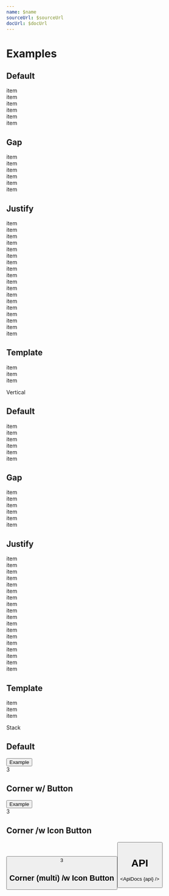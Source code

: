 ```yaml
---
name: $name
sourceUrl: $sourceUrl
docUrl: $docUrl
---
```


<script lang="ts">
  import { mdiFilterVariant } from '@mdi/js';

  import api from '$lib/components/Stack.svelte?raw&sveld';
  import ApiDocs from '$lib/components/ApiDocs.svelte';

	import Button from '$lib/components/Button.svelte';
	import Stack from '$lib/components/Stack.svelte';
	import Preview from '$lib/components/Preview.svelte';
	import SectionDivider from '$lib/components/SectionDivider.svelte';
</script>

# Examples

## Default

<Preview>
  <Stack horizontal>
    <div class="border">item</div>
    <div class="border">item</div>
    <div class="border">item</div>
    <div class="border">item</div>
    <div class="border">item</div>
    <div class="border">item</div>
  </Stack>
</Preview>

## Gap

<Preview>
  <Stack horizontal gap={8}>
    <div class="border">item</div>
    <div class="border">item</div>
    <div class="border">item</div>
    <div class="border">item</div>
    <div class="border">item</div>
    <div class="border">item</div>
  </Stack>
</Preview>

## Justify

<Preview>
  <Stack horizontal justify="start" gap={8}>
    <div class="border">item</div>
    <div class="border">item</div>
    <div class="border">item</div>
    <div class="border">item</div>
    <div class="border">item</div>
    <div class="border">item</div>
  </Stack>
</Preview>

<Preview>
  <Stack horizontal justify="center" gap={8}>
    <div class="border">item</div>
    <div class="border">item</div>
    <div class="border">item</div>
    <div class="border">item</div>
    <div class="border">item</div>
    <div class="border">item</div>
  </Stack>
</Preview>

<Preview>
  <Stack horizontal justify="end" gap={8}>
    <div class="border">item</div>
    <div class="border">item</div>
    <div class="border">item</div>
    <div class="border">item</div>
    <div class="border">item</div>
    <div class="border">item</div>
  </Stack>
</Preview>

## Template

<Preview>
  <Stack horizontal template="auto 1fr auto" gap={8}>
    <div class="border">item</div>
    <div class="border">item</div>
    <div class="border">item</div>
  </Stack>
</Preview>

<SectionDivider>Vertical</SectionDivider>

## Default

<Preview>
  <Stack vertical>
    <div class="border">item</div>
    <div class="border">item</div>
    <div class="border">item</div>
    <div class="border">item</div>
    <div class="border">item</div>
    <div class="border">item</div>
  </Stack>
</Preview>

## Gap

<Preview>
  <Stack vertical gap={8}>
    <div class="border">item</div>
    <div class="border">item</div>
    <div class="border">item</div>
    <div class="border">item</div>
    <div class="border">item</div>
    <div class="border">item</div>
  </Stack>
</Preview>

## Justify

<Preview>
  <Stack vertical justify="start" gap={8}>
    <div class="border">item</div>
    <div class="border">item</div>
    <div class="border">item</div>
    <div class="border">item</div>
    <div class="border">item</div>
    <div class="border">item</div>
  </Stack>
</Preview>

<Preview>
  <Stack vertical justify="center" gap={8}>
    <div class="border">item</div>
    <div class="border">item</div>
    <div class="border">item</div>
    <div class="border">item</div>
    <div class="border">item</div>
    <div class="border">item</div>
  </Stack>
</Preview>

<Preview>
  <Stack vertical justify="end" gap={8}>
    <div class="border">item</div>
    <div class="border">item</div>
    <div class="border">item</div>
    <div class="border">item</div>
    <div class="border">item</div>
    <div class="border">item</div>
  </Stack>
</Preview>

## Template

<Preview>
  <Stack vertical template="auto 1fr auto" gap={8} class="h-64">
    <div class="border">item</div>
    <div class="border">item</div>
    <div class="border">item</div>
  </Stack>
</Preview>

<SectionDivider>Stack</SectionDivider>

## Default

<Preview>
  <Stack stack inline>
    <Button variant="outlined">Example</Button>
    <div
      class="bg-red-500 rounded-full h-4 w-4 text-xs text-white flex items-center justify-center "
    >
      3
    </div>
  </Stack>
</Preview>

## Corner w/ Button

<Preview>
  <Stack stack inline>
    <Button variant="outlined">Example</Button>
    <div
      class="bg-red-500 rounded-full h-4 w-4 -mr-1 -mt-1 text-xs text-white flex items-center justify-center self-start justify-self-end"
    >
      3
    </div>
  </Stack>
</Preview>

## Corner /w Icon Button

<Preview>
  <Stack stack inline>
    <Button variant="outlined" icon={mdiFilterVariant} class="p-3" />
    <div
      class="bg-red-500 rounded-full h-4 w-4 text-xs text-white flex items-center justify-center self-start justify-self-end"
    >
      3
    </div>
  </Stack>
</Preview>

## Corner (multi) /w Icon Button

<Preview>
  <Stack stack inline>
    <Button variant="outlined" icon={mdiFilterVariant} class="p-3" />
    <div class="bg-red-500 rounded-full h-4 w-4 -mt-1 text-xs flex items-center justify-center self-start justify-self-end border border-white" />
    <div class="bg-green-500 rounded-full h-4 w-4 text-xs flex items-center justify-center self-end justify-self-end border border-white" />
  </Stack>
</Preview>

# API

<ApiDocs {api} />
